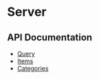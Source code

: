 # Server

## API Documentation

- [Query](https://api.mercadolibre.com/sites/MLA/search?q=:query#options)
- [Items](https://api.mercadolibre.com/items/:id#options)
- [Categories](https://api.mercadolibre.com/categories/:category#options)
